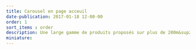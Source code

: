```yaml
---
title: Carousel en page acceuil
date-publication: 2017-01-18 12-00-00
order: 1
sort_items : order
description: Une large gamme de produits proposés sur plus de 200m&sup2;
miniature: 
---
```


